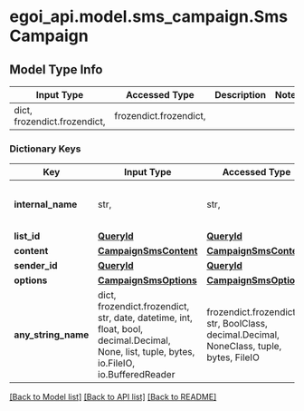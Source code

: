 # egoi_api.model.sms_campaign.SmsCampaign

## Model Type Info
Input Type | Accessed Type | Description | Notes
------------ | ------------- | ------------- | -------------
dict, frozendict.frozendict,  | frozendict.frozendict,  |  | 

### Dictionary Keys
Key | Input Type | Accessed Type | Description | Notes
------------ | ------------- | ------------- | ------------- | -------------
**internal_name** | str,  | str,  | SMS campaign internal name | 
**list_id** | [**QueryId**](QueryId.md) | [**QueryId**](QueryId.md) |  | 
**content** | [**CampaignSmsContent**](CampaignSmsContent.md) | [**CampaignSmsContent**](CampaignSmsContent.md) |  | 
**sender_id** | [**QueryId**](QueryId.md) | [**QueryId**](QueryId.md) |  | [optional] 
**options** | [**CampaignSmsOptions**](CampaignSmsOptions.md) | [**CampaignSmsOptions**](CampaignSmsOptions.md) |  | [optional] 
**any_string_name** | dict, frozendict.frozendict, str, date, datetime, int, float, bool, decimal.Decimal, None, list, tuple, bytes, io.FileIO, io.BufferedReader | frozendict.frozendict, str, BoolClass, decimal.Decimal, NoneClass, tuple, bytes, FileIO | any string name can be used but the value must be the correct type | [optional]

[[Back to Model list]](../../README.md#documentation-for-models) [[Back to API list]](../../README.md#documentation-for-api-endpoints) [[Back to README]](../../README.md)

